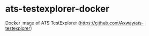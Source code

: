 # ats-testexplorer-docker

Docker image of ATS TestExplorer (https://github.com/Axway/ats-testexplorer)
